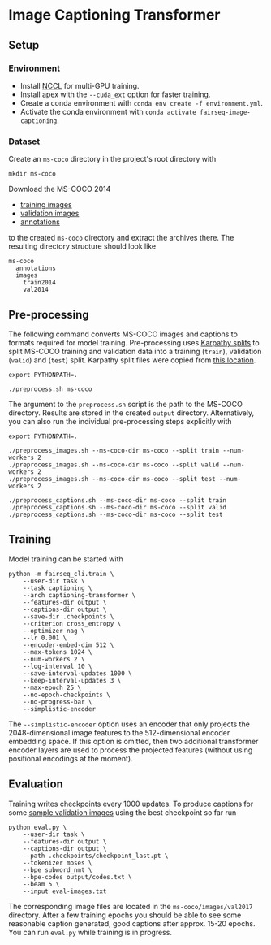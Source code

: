# Image Captioning Transformer

## Setup

### Environment

- Install [NCCL](https://github.com/NVIDIA/nccl) for multi-GPU training.
- Install [apex](https://github.com/NVIDIA/apex) with the `--cuda_ext` option for faster training.
- Create a conda environment with `conda env create -f environment.yml`.
- Activate the conda environment with `conda activate fairseq-image-captioning`.

### Dataset

Create an `ms-coco` directory in the project's root directory with

    mkdir ms-coco

Download the MS-COCO 2014

- [training images](http://images.cocodataset.org/zips/train2014.zip)
- [validation images](http://images.cocodataset.org/zips/val2014.zip)
- [annotations](http://images.cocodataset.org/annotations/annotations_trainval2014.zip)

to the created `ms-coco` directory and extract the archives there. The resulting directory structure should look like

```
ms-coco
  annotations
  images
    train2014
    val2014
```

## Pre-processing

The following command converts MS-COCO images and captions to formats required for model training. Pre-processing uses
[Karpathy splits](splits) to split MS-COCO training and validation data into a training (`train`), validation (`valid`)
and (`test`) split. Karpathy split files were copied from [this location](https://github.com/peteanderson80/bottom-up-attention/tree/master/data/genome/coco_splits).

```
export PYTHONPATH=.

./preprocess.sh ms-coco
```

The argument to the `preprocess.sh` script is the path to the MS-COCO directory. Results are stored in the 
created `output` directory. Alternatively, you can also run the individual pre-processing steps explicitly with   

```
export PYTHONPATH=.

./preprocess_images.sh --ms-coco-dir ms-coco --split train --num-workers 2
./preprocess_images.sh --ms-coco-dir ms-coco --split valid --num-workers 2
./preprocess_images.sh --ms-coco-dir ms-coco --split test --num-workers 2

./preprocess_captions.sh --ms-coco-dir ms-coco --split train
./preprocess_captions.sh --ms-coco-dir ms-coco --split valid
./preprocess_captions.sh --ms-coco-dir ms-coco --split test
```

## Training

Model training can be started with 

```
python -m fairseq_cli.train \
    --user-dir task \
    --task captioning \
    --arch captioning-transformer \
    --features-dir output \
    --captions-dir output \
    --save-dir .checkpoints \
    --criterion cross_entropy \
    --optimizer nag \
    --lr 0.001 \
    --encoder-embed-dim 512 \
    --max-tokens 1024 \
    --num-workers 2 \
    --log-interval 10 \
    --save-interval-updates 1000 \
    --keep-interval-updates 3 \
    --max-epoch 25 \
    --no-epoch-checkpoints \
    --no-progress-bar \
    --simplistic-encoder
```

The `--simplistic-encoder` option uses an encoder that only projects the 2048-dimensional image features to the 
512-dimensional encoder embedding space. If this option is omitted, then two additional transformer encoder layers
are used to process the projected features (without using positional encodings at the moment).
  
## Evaluation

Training writes checkpoints every 1000 updates. To produce captions for some [sample validation images](eval-images.txt) 
using the best checkpoint so far run

``` 
python eval.py \
    --user-dir task \
    --features-dir output \
    --captions-dir output \
    --path .checkpoints/checkpoint_last.pt \
    --tokenizer moses \
    --bpe subword_nmt \
    --bpe-codes output/codes.txt \
    --beam 5 \
    --input eval-images.txt
``` 

The corresponding image files are located in the `ms-coco/images/val2017` directory. After a few training epochs you 
should be able to see some reasonable caption generated, good captions after approx. 15-20 epochs. You can run 
`eval.py` while training is in progress.
